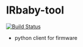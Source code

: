 # IRbaby-tool
[![Build Status](https://travis-ci.org/Caffreyfans/IRbaby-tool.svg?branch=master)](https://travis-ci.org/Caffreyfans/IRbaby-tool)
* python client for firmware
